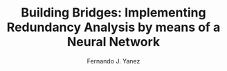 ---
paperId: 89
author: Fernando J. Yanez
publicationauthor: Yanez, F. J.
title: "Building Bridges: Implementing Redundancy Analysis by means of a Neural Network"
pdf: Poster_Yanez_Fernando.pdf
poster: --
alt: --
type: Poster
topic: FAT
link: --
conference: neurips
year: 2019
tags: neurips-2019
location: Vancouver, Canada
---